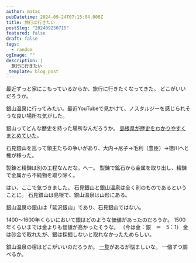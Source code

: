 ```yaml
---
author: matac
pubDatetime: 2024-09-24T07:15:04.000Z
title: 旅行に行きたい
postSlug: "202409250715"
featured: false
draft: false
tags:
  - random
ogImage: ""
description: |
  旅行に行きたい
_template: blog_post
---
```


最近ずっと家にこもっているからか、旅行に行きたくなってきた。
どこがいいだろうか。

銀山温泉に行ってみたい。最近YouTubeで見かけて、ノスタルジーを感じられそうな良い場所な気がした。

銀山ってどんな歴史を持った場所なんだろうか。
[島根県が歴史をわかりやすくまとめていた](https://www.pref.shimane.lg.jp/life/bunka/bunkazai/ginzan/outline/outline_08.html)。

石見銀山を巡って領主たちの争いがあり、大内→尼子→毛利（豊臣）→徳川へと権が移った。

製錬と精錬は別の工程なんだな。へー。
製錬で鉱石から金属を取り出し、精錬で金属から不純物を取り除く。

はい、ここで気づきました。
石見銀山と銀山温泉は全く別のものであるということに。
石見銀山は島根で、銀山温泉は山形にある。

銀山温泉の銀山は「延沢銀山」であり、石見銀山ではない。

1400〜1600年くらいにおいて銀はどのような価値があったのだろうか。
1500年くらいまでは金よりも価値が高かったそうな。
（今は金：銀　＝　5：1）
金は砂金で取れたが、銀は採掘しないと取れなかったためらしい。

銀山温泉の宿はどこがいいのだろうか。
[一覧](https://www.ginzanonsen.jp/yado/)があるが悩ましいな。
一個ずつ調べるか。
